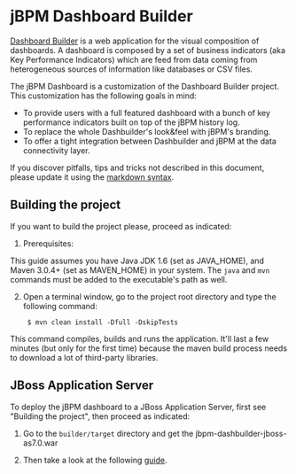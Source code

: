 jBPM Dashboard Builder
=======================

[Dashboard Builder](https://github.com/droolsjbpm/dashboard-builder) is a web application for the visual composition of
dashboards. A dashboard is composed by a set of business indicators (aka Key Performance Indicators) which are feed from
data coming from heterogeneous sources of information like databases or CSV files.

The jBPM Dashboard is a customization of the Dashboard Builder project. This customization has the following goals in mind:

* To provide users with a full featured dashboard with a bunch of key performance indicators built on top of the jBPM history log.
* To replace the whole Dashbuilder's look&feel with jBPM's branding.
* To offer a tight integration between Dashbuilder and jBPM at the data connectivity layer.

If you discover pitfalls, tips and tricks not described in this document,
please update it using the [markdown syntax](http://daringfireball.net/projects/markdown/syntax).


Building the project
--------------------

If you want to build the project please, proceed as indicated:

1. Prerequisites:

  This guide assumes you have Java JDK 1.6 (set as JAVA_HOME), and Maven 3.0.4+ (set as MAVEN_HOME) in your system.
  The <code>java</code> and <code>mvn</code> commands must be added to the executable's path as well.

2. Open a terminal window, go to the project root directory and type the following command:

        $ mvn clean install -Dfull -DskipTests

  This command compiles, builds and runs the application. It'll last a few minutes (but only for the first time) because
  the maven build process needs to download a lot of third-party libraries.


JBoss Application Server
-------------------------

To deploy the jBPM dashboard to a JBoss Application Server, first see "Building the project", then proceed as indicated:

1.  Go to the <code>builder/target</code> directory and get the jbpm-dashbuilder-jboss-as7.0.war

2.  Then take a look at the following [guide](https://github.com/droolsjbpm/jbpm-dashboard/blob/master/builder/src/main/jbossas7/README.md).




